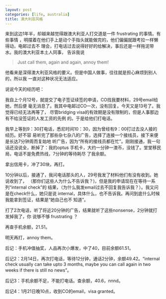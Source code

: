 ```yaml
---
layout: post
categories: [life, australia]
title: 澳大利亚风格
---
```


来到这边1年半，却越来越觉得跟澳大利亚人打交道是一件 frustrating 的事情。有些事情
，明摆着在他们手上是动个手指头就能做完的，他们偏偏就跟考拉一样懒得动，电邮过去不
理会，打电话过去说得好好的给解决，事后还是一样拖泥带水。我的澳大利亚本土人同事，
告诉我说

>   Just call them, again and again, annoy them!

他看来是深得澳大利亚风格的要义。但是中国人做事，往往就是担心麻烦到别人的，所以我
一直对这种状况无法适应。

说说今天的经历吧：

我自上个月12号，就提交了电子签证续签的申请，CO找我要材料，29号email给她，然后便
毫无消息了。我其中电邮过CO一次，没有回复。今天又是13号了。我觉得已经无法再等了，
尽管bridging visa的有效期是没有限制的，但是人事那边有不给没签证的人发工资的先例
的。于是给他们打电话。

我早上等到9：30打电话，悉尼时间10：30，因为曾经有9：00打过去没人接的经历。好不容
易听完了那些杂七杂八的广告，选择了连接一个接线员，接下来便是长达7分钟周而复始地
听广告，因为“所有的接线员都在忙”。刚刚接通，我一句话还没说全，断掉了：我的optus
手机卡，大约一分钟一澳币，没钱了。堂堂移民局，电话不是免费热线，7分钟的等待耗尽
了我余额。

拿出信用卡，冲了30块，再打。

10分钟以后，接通了，我问电话那头的人，29号我发了材料他们有没有收到。她说收到了，
（那你们这些人为什么不告诉我？)，但是我的申请现在在等待一系列“internal check”的
结果，（为什么我发email过去不回复我告诉我？）。我又问是在check什么，她只是说
internal，具体什么，也不告诉我。再问到底什么时候我能拿到签证，结果是“她自己也不
知道”。

打了2次电话，听了将近20分钟的广告，结果就听了这些nonsense，2分钟就打发掉我了，你
说够不够 frustrating ？

再查手机余额，21.51。

明天再打，annoy them。

后记：手机冲值抽奖，人品再次小爆发，中了40，目前余额61.51。

后记2：2月14日，再次打电话，等待12分钟，通话2分钟，余额49.42。“internal check
usually can take upto 3 months, maybe you can call again in two weeks if there
is still no news”。

后记3：手机余额不足，不能打电话。查余额，40.6，nnnd。

后记4：1月21日晚10点，收到CO的email，visa granted。
